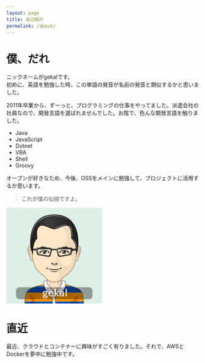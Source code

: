 ```yaml
---
layout: page
title: 自己紹介
permalink: /about/
---
```


# 僕、だれ

ニックネームがgekalです。  
初めに、英語を勉強した時、この単語の発音が名前の発音と類似するかと思いました。

2011年卒業から、ずーっと、プログラミングの仕事をやってました。派遣会社の社員なので、開発言語を選ばれませんでした。お陰で、色んな開発言語を触りました。

* Java
* JavaScript
* Dotnet
* VBA
* Shell
* Groovy

オープンが好きなため、今後、OSSをメインに勉強して、プロジェクトに活用するか思います。

> これが僕の似顔ですよ。

![似顔](../assets/imgs/gekal.png)

# 直近

最近、クラウドとコンテナーに興味がすごく有りました。それで、AWSとDockerを夢中に勉強中です。

